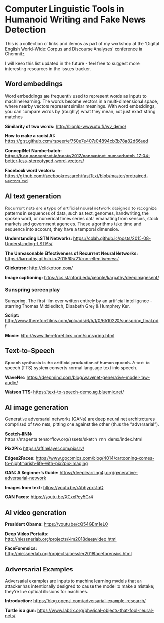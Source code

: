 # Computer Linguistic Tools in Humanoid Writing and Fake News Detection
This is a collection of links and demos as part of my workshop at the 'Digital English World-Wide: Corpus and Discourse Analyses' conference in Chemnitz.

I will keep this list updated in the future - feel free to suggest more interesting resources in the issues tracker.

## Word embeddings

Word embeddings are frequently used to represent words as inputs to machine learning. The words become vectors in a multi-dimensional space, where nearby vectors represent similar meanings. With word embeddings, you can compare words by (roughly) what they mean, not just exact string matches.

<b>Similarity of two words:</b> http://bionlp-www.utu.fi/wv_demo/

<b>How to make a racist AI:</b> https://gist.github.com/rspeer/ef750e7e407e04894cb3b78a82d66aed

<b>ConceptNet Numberbatch:</b> https://blog.conceptnet.io/posts/2017/conceptnet-numberbatch-17-04-better-less-stereotyped-word-vectors/

<b>Facebook word vectors:</b> https://github.com/facebookresearch/fastText/blob/master/pretrained-vectors.md

## AI text generation

Recurrent nets are a type of artificial neural network designed to recognize patterns in sequences of data, such as text, genomes, handwriting, the spoken word, or numerical times series data emanating from sensors, stock markets and government agencies. These algorithms take time and sequence into account, they have a temporal dimension.

<b>Understanding LSTM Networks:</b> https://colah.github.io/posts/2015-08-Understanding-LSTMs/

<b>The Unreasonable Effectiveness of Recurrent Neural Networks:</b> https://karpathy.github.io/2015/05/21/rnn-effectiveness/

<b>Clickotron:</b> http://clickotron.com/

<b>Image captioning:</b> https://cs.stanford.edu/people/karpathy/deepimagesent/

### Sunspring screen play

Sunspring. The first film ever written entirely by an artificial intelligence - starring Thomas Middleditch, Elisabeth Grey & Humphrey Ker.

<b>Script:</b> http://www.thereforefilms.com/uploads/6/5/1/0/6510220/sunspring_final.pdf

<b>Movie:</b> http://www.thereforefilms.com/sunspring.html

## Text-to-Speech

Speech synthesis is the artificial production of human speech. A text-to-speech (TTS) system converts normal language text into speech.

<b>WaveNet:</b> https://deepmind.com/blog/wavenet-generative-model-raw-audio/

<b>Watson TTS:</b> https://text-to-speech-demo.ng.bluemix.net/

## AI image generation

Generative adversarial networks (GANs) are deep neural net architectures comprised of two nets, pitting one against the other (thus the “adversarial”).

<b>Scetch-RNN:</b> https://magenta.tensorflow.org/assets/sketch_rnn_demo/index.html

<b>Pix2Pix:</b> https://affinelayer.com/pixsrv/

<b>Edges2Faces:</b> https://www.gocomics.com/blog/4014/cartooning-comes-to-nightmarish-life-with-pix2pix-imaging

<b>GAN: A Beginner’s Guide:</b> https://deeplearning4j.org/generative-adversarial-network

<b>Images from text:</b> https://youtu.be/rAbhypxs1qQ

<b>GAN Faces:</b> https://youtu.be/XOxxPcy5Gr4

## AI video generation

<b>President Obama:</b> https://youtu.be/cQ54GDm1eL0

<b>Deep Video Portaits:</b> http://niessnerlab.org/projects/kim2018deepvideo.html

<b>FaceForensics:</b> http://niessnerlab.org/projects/roessler2018faceforensics.html

## Adversarial Examples

Adversarial examples are inputs to machine learning models that an attacker has intentionally designed to cause the model to make a mistake; they’re like optical illusions for machines.

<b>Introduction:</b> https://blog.openai.com/adversarial-example-research/

<b>Turtle is a gun:</b> https://www.labsix.org/physical-objects-that-fool-neural-nets/
